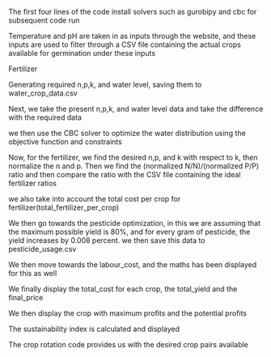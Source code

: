 The first four lines of the code install solvers such as gurobipy and cbc for subsequent code run

Temperature and pH are taken in as inputs through the website, and these inputs are used to filter through a CSV file containing the actual crops available for germination under these inputs

Fertilizer

Generating required n,p,k, and water level, saving them to water_crop_data.csv

Next, we take the present n,p,k, and water level data and take the difference with the required data

we then use the CBC solver to optimize the water distribution using the objective function and constraints

Now, for the fertilizer, we find the desired n,p, and k with respect to k, then normalize the n and p.
Then we find the (normalized N/N)/(normalized P/P) ratio and then compare the ratio with the CSV file containing the ideal fertilizer ratios

we also take into account the total cost per crop for fertilizer(total_fertilizer_per_crop)

We then go towards the pesticide optimization, in this we are assuming that the maximum possible yield is 80%, and for every gram of pesticide, the yield increases by 0.008 percent.
we then save this data to pesticide_usage.csv

We then move towards the labour_cost, and the maths has been displayed for this as well

We finally display the total_cost for each crop, the total_yield and the final_price

We then display the crop with maximum profits and the potential profits

The sustainability index is calculated and displayed

The crop rotation code provides us with the desired crop pairs available
